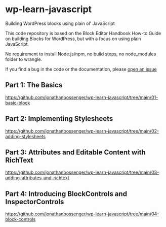 # wp-learn-javascript
Building WordPress blocks using plain ol' JavaScript

This code repository is based on the Block Editor Handbook How-to Guide on building Blocks for WordPress, but with a focus on using plain JavaScript.

No requirement to install Node.js/npm, no build steps, no node_modules folder to wrangle.

If you find a bug in the code or the documentation, please [open an issue](https://github.com/jonathanbossenger/wp-learn-javascript/issues)

## Part 1: The Basics
https://github.com/jonathanbossenger/wp-learn-javascript/tree/main/01-basic-block

## Part 2: Implementing Stylesheets
https://github.com/jonathanbossenger/wp-learn-javascript/tree/main/02-adding-stylesheets

## Part 3: Attributes and Editable Content with RichText
https://github.com/jonathanbossenger/wp-learn-javascript/tree/main/03-adding-attributes-and-richtext

## Part 4: Introducing BlockControls and InspectorControls
https://github.com/jonathanbossenger/wp-learn-javascript/tree/main/04-block-controls

